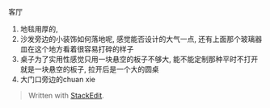 客厅
1. 地毯用厚的, 
2. 沙发旁边的小装饰如何落地呢, 感觉能否设计的大气一点, 还有上面那个玻璃器皿在这个地方看着很容易打碎的样子
3. 桌子为了实用性感觉只用一块悬空的板子不够大, 能不能定制那种平时不打开就是一块悬空的板子, 拉开后是一个大的圆桌
4. 大门口旁边的chuan xie


> Written with [StackEdit](https://stackedit.io/).
<!--stackedit_data:
eyJoaXN0b3J5IjpbMTA4NTkwMDc4Niw3MzA5OTgxMTZdfQ==
-->